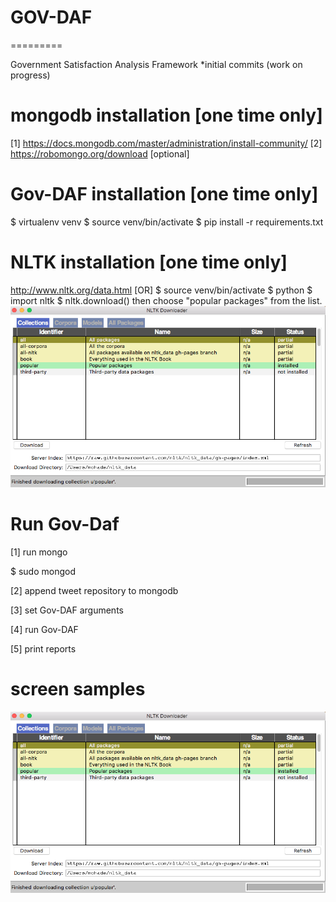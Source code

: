 # GOV-DAF
=========

Government Satisfaction Analysis Framework
*initial commits (work on progress)

mongodb installation [one time only]
====================
[1] https://docs.mongodb.com/master/administration/install-community/
[2] https://robomongo.org/download [optional]



Gov-DAF installation [one time only]
====================
$ virtualenv venv
$ source venv/bin/activate
$ pip install -r requirements.txt

NLTK installation [one time only]
=================
 http://www.nltk.org/data.html
[OR]
$ source venv/bin/activate
$ python
$ import nltk
$ nltk.download()
then choose "popular packages" from the list.
![img](screen_samples/nltk.png)

Run Gov-Daf
===========
[1] run mongo

$ sudo mongod

[2] append tweet repository to mongodb

[3] set Gov-DAF arguments

[4] run Gov-DAF

[5] print reports

screen samples
==============
![img](screen_samples/nltk.png)
